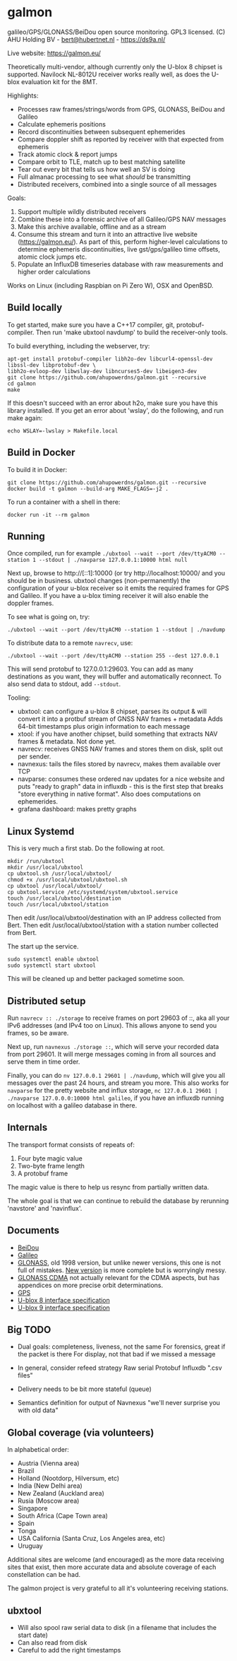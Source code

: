 # galmon
galileo/GPS/GLONASS/BeiDou open source monitoring. GPL3 licensed. 
(C) AHU Holding BV - bert@hubertnet.nl - https://ds9a.nl/

Live website: https://galmon.eu/

Theoretically multi-vendor, although currently only the U-blox 8 chipset is
supported. Navilock NL-8012U receiver works really well, as does the U-blox evaluation kit for the 8MT.

Highlights:
 * Processes raw frames/strings/words from GPS, GLONASS, BeiDou and Galileo
 * Calculate ephemeris positions
 * Record discontinuities between subsequent ephemerides
 * Compare doppler shift as reported by receiver with that expected from ephemeris
 * Track atomic clock & report jumps
 * Compare orbit to TLE, match up to best matching satellite
 * Tear out every bit that tells us how well an SV is doing
 * Full almanac processing to see what _should_ be transmitting
 * Distributed receivers, combined into a single source of all messages

Goals:

1) Support multiple wildly distributed receivers
2) Combine these into a forensic archive of all Galileo/GPS NAV messages
3) Make this archive available, offline and as a stream
4) Consume this stream and turn it into an attractive live website
   (https://galmon.eu/). As part of this, perform higher-level calculations
   to determine ephemeris discontinuities, live gst/gps/galileo time
   offsets, atomic clock jumps etc.
5) Populate an InfluxDB timeseries database with raw measurements and higher
   order calculations

Works on Linux (including Raspbian on Pi Zero W), OSX and OpenBSD.



Build locally
-------------

To get started, make sure you have a C++17 compiler, git, protobuf-compiler.
Then run 'make ubxtool navdump' to build the receiver-only tools.

To build everything, including the webserver, try:

```
apt-get install protobuf-compiler libh2o-dev libcurl4-openssl-dev libssl-dev libprotobuf-dev \ 
libh2o-evloop-dev libwslay-dev libncurses5-dev libeigen3-dev
git clone https://github.com/ahupowerdns/galmon.git --recursive
cd galmon
make
```

If this doesn't succeed with an error about h2o, make sure you have this
library installed. If you get an error about 'wslay', do the following, and run make again:

```
echo WSLAY=-lwslay > Makefile.local
```

Build in Docker
---------------

To build it in Docker:

```
git clone https://github.com/ahupowerdns/galmon.git --recursive
docker build -t galmon --build-arg MAKE_FLAGS=-j2 .
```

To run a container with a shell in there:

```
docker run -it --rm galmon
```


Running
-------

Once compiled, run for example `./ubxtool --wait --port /dev/ttyACM0
--station 1 --stdout | ./navparse 127.0.0.1:10000 html null`

Next up, browse to http://[::1]:10000 (or try http://localhost:10000/ and
you should be in business. ubxtool changes (non-permanently) the
configuration of your u-blox receiver so it emits the required frames for
GPS and Galileo. If you have a u-blox timing receiver it will also enable
the doppler frames.

To see what is going on, try:

```
./ubxtool --wait --port /dev/ttyACM0 --station 1 --stdout | ./navdump
```

To distribute data to a remote `navrecv`, use:

```
./ubxtool --wait --port /dev/ttyACM0 --station 255 --dest 127.0.0.1
```

This will send protobuf to 127.0.0.1:29603. You can add as many destinations
as you want, they will buffer and automatically reconnect. To also send data
to stdout, add `--stdout`.

Tooling:

 * ubxtool: can configure a u-blox 8 chipset, parses its output & will
   convert it into a protbuf stream of GNSS NAV frames + metadata
   Adds 64-bit timestamps plus origin information to each message
 * xtool: if you have another chipset, build something that extracts NAV
   frames & metadata. Not done yet.
 * navrecv: receives GNSS NAV frames and stores them on disk, split out per
   sender. 
 * navnexus: tails the files stored by navrecv, makes them available over
   TCP
 * navparse: consumes these ordered nav updates for a nice website
   and puts "ready to graph" data in influxdb - this is the first
   step that breaks "store everything in native format". Also does
   computations on ephemerides. 
 * grafana dashboard: makes pretty graphs

Linux Systemd
-------------

This is very much a first stab. Do the following at root.
```
mkdir /run/ubxtool
mkdir /usr/local/ubxtool
cp ubxtool.sh /usr/local/ubxtool/
chmod +x /usr/local/ubxtool/ubxtool.sh
cp ubxtool /usr/local/ubxtool/
cp ubxtool.service /etc/systemd/system/ubxtool.service
touch /usr/local/ubxtool/destination
touch /usr/local/ubxtool/station
```
Then edit /usr/local/ubxtool/destination with an IP address collected from Bert.
Then edit /usr/local/ubxtool/station with a station number collected from Bert.

The start up the service.
```
sudo systemctl enable ubxtool
sudo systemctl start ubxtool
```
This will be cleaned up and better packaged sometime soon.

Distributed setup
-----------------
Run `navrecv :: ./storage` to receive frames on port 29603 of ::, aka all your IPv6 addresses (and IPv4 too on Linux).
This allows anyone to send you frames, so be aware.

Next up, run `navnexus ./storage ::`, which will serve your recorded data from port 29601. It will merge messages
coming in from all sources and serve them in time order.

Finally, you can do `nv 127.0.0.1 29601 | ./navdump`, which will give you all messages over the past 24 hours, and stream you more.
This also works for `navparse` for the pretty website and influx storage, `nc 127.0.0.1 29601 | ./navparse 127.0.0.0:10000 html galileo`,
if you have an influxdb running on localhost with a galileo database in there.

Internals
---------
The transport format consists of repeats of:

1) Four byte magic value
2) Two-byte frame length
3) A protobuf frame

The magic value is there to help us resync from partially written data.

The whole goal is that we can continue to rebuild the database by 
rerunning 'navstore' and 'navinflux'.

Documents
---------

 * [BeiDou](http://m.beidou.gov.cn/xt/gfxz/201902/P020190227593621142475.pdf)
 * [Galileo](https://www.gsc-europa.eu/sites/default/files/sites/all/files/Galileo-OS-SIS-ICD.pdf)
 * [GLONASS](https://www.unavco.org/help/glossary/docs/ICD_GLONASS_4.0_(1998)_en.pdf),
    old 1998 version, but unlike newer versions, this one is not full of
    mistakes. [New version](http://gauss.gge.unb.ca/GLONASS.ICD.pdf) is more complete but is worryingly messy.
 * [GLONASS CDMA](http://russianspacesystems.ru/wp-content/uploads/2016/08/ICD-GLONASS-CDMA-General.-Edition-1.0-2016.pdf)
   not actually relevant for the CDMA aspects, but has appendices on more
   precise orbit determinations.
 * [GPS](https://www.gps.gov/technical/icwg/IS-GPS-200K.pdf)
 * [U-blox 8 interface specification](https://www.u-blox.com/sites/default/files/products/documents/u-blox8-M8_ReceiverDescrProtSpec_%28UBX-13003221%29_Public.pdf)
 * [U-blox 9 interface specification](https://www.u-blox.com/sites/default/files/u-blox_ZED-F9P_InterfaceDescription_%28UBX-18010854%29.pdf)


Big TODO
--------

 * Dual goals: completeness, liveness, not the same
   For forensics, great if the packet is there
   For display, not that bad if we missed a message
 * In general, consider refeed strategy
     Raw serial
     Protobuf
     Influxdb
     ".csv files"
 * Delivery needs to be bit more stateful (queue)
   
 * Semantics definition for output of Navnexus
   "we'll never surprise you with old data"

Global coverage (via volunteers)
--------------------------------

In alphabetical order:

 * Austria (Vienna area)
 * Brazil
 * Holland (Nootdorp, Hilversum, etc)
 * India (New Delhi area)
 * New Zealand (Auckland area)
 * Rusia (Moscow area)
 * Singapore
 * South Africa (Cape Town area)
 * Spain
 * Tonga 
 * USA California (Santa Cruz, Los Angeles area, etc)
 * Uruguay
 
Additional sites are welcome (and encouraged) as the more data receiving sites that exist, then more accurate data and absolute coverage of each constellation can be had.

The galmon project is very grateful to all it's volunteering receiving stations.

ubxtool
-------
 * Will also spool raw serial data to disk (in a filename that includes the
   start date)
 * Can also read from disk
 * Careful to add the right timestamps

